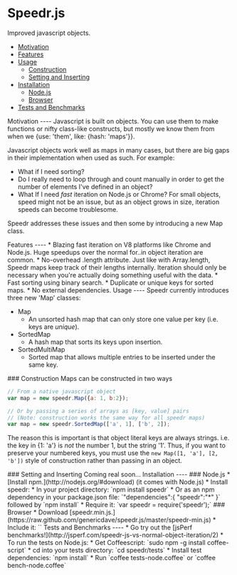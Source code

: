 Speedr.js
====
Improved javascript objects.

* [Motivation](#a)
* [Features](#b)
* [Usage](#c)
	* [Construction](#c1)
	* [Setting and Inserting](#c2)
* [Installation](#d)
	* [Node.js](#d1)
	* [Browser](#d2)
* [Tests and Benchmarks](#e)

<a name='a' />
Motivation
----
Javascript is built on objects.  You can use them to make functions or nifty class-like constructs, but mostly we know them from when we {use: 'them', like: {hash: 'maps'}}.

Javascript objects work well as maps in many cases, but there are big gaps in their implementation when used as such.  For example:

* What if I need sorting?
* Do I really need to loop through and count manually in order to get the number of elements I've defined in an object?
* What If I need *fast* iteration on Node.js or Chrome?  For small objects, speed might not be an issue, but as an object grows in size, iteration speeds can become troublesome.

Speedr addresses these issues and then some by introducing a new Map class.  

<a name='b' />
Features
----
* Blazing fast iteration on V8 platforms like Chrome and Node.js.  Huge speedups over the normal for..in object iteration are common.
* No-overhead .length attribute.  Just like with Array.length, Speedr maps keep track of their lengths internally.  Iteration should only be necessary when you're actually doing something useful with the data.
* Fast sorting using binary search.
* Duplicate or unique keys for sorted maps.
* No external dependencies.

<a name='c' />
Usage
----
Speedr currently introduces three new 'Map' classes:

* Map
	* An unsorted hash map that can only store one value per key (i.e. keys are *unique*).
* SortedMap
	* A hash map that sorts its keys upon insertion.  
* SortedMultiMap
	* Sorted map that allows multiple entries to be inserted under the same key.
	
<a name='c1' />
### Construction
Maps can be constructed in two ways

```javascript
// From a native javascript object
var map = new speedr.Map({a: 1, b:2});

// Or by passing a series of arrays as [key, value] pairs
// (Note: construction works the same way for all speedr maps)
var map = new speedr.SortedMap(['a', 1], ['b', 2]);
```

The reason this is important is that object literal keys are always strings.  i.e. the key in {1: 'a'} is *not* the number 1, but the string '1'.  Thus, if you want to preserve your numbered keys, you must use the `new Map([1, 'a'], [2, 'b'])` style of construction rather than passing in an object.

<a name='c2' />
### Setting and Inserting
Coming real soon...

<a name='d' />
Installation
----
<a name='d1' />
### Node.js
* [Install npm.](http://nodejs.org/#download) (it comes with Node.js)
* Install speedr:
	* In your project directory: `npm install speedr`
	* Or as an npm dependency in your package.json file: `"dependencies":{ "speedr":"*" }` followed by `npm install`
* Require it: `var speedr = require('speedr');`

<a name='d2' />
### Browser
* Download [speedr.min.js.](https://raw.github.com/genericdave/speedr.js/master/speedr-min.js)
* Include it: `<script src='lib/speedr.min.js'></script>`

<a name='e' />
Tests and Benchmarks
----
* Go try out the [jsPerf benchmarks!](http://jsperf.com/speedr-js-vs-normal-object-iteration/2)
* To run the tests on Node.js:
	* Get Coffeescript: `sudo npm -g install coffee-script`
	* cd into your tests directory: `cd speedr/tests`
	* Install test dependencies: `npm install`
	* Run `coffee tests-node.coffee` or `coffee bench-node.coffee`